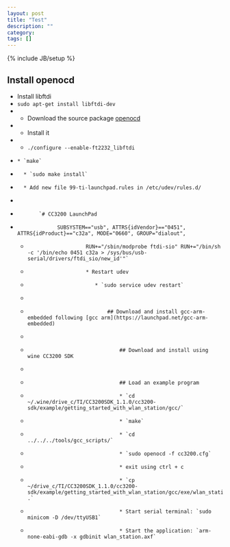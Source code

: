 ```yaml
---
layout: post
title: "Test"
description: ""
category: 
tags: []
---
```

{% include JB/setup %}

## Install openocd
* Install libftdi
* `sudo apt-get install libftdi-dev`
* * Download the source package [openocd](http://sourceforge.net/projects/openocd/files/openocd/0.7.0/openocd-0.7.0.tar.gz/download)
* * Install it
*   * `./configure --enable-ft2232_libftdi`
*     * `make`
*       * `sudo make install`
*       * Add new file 99-ti-launchpad.rules in /etc/udev/rules.d/
*         
*            `# CC3200 LaunchPad
*                  SUBSYSTEM=="usb", ATTRS{idVendor}=="0451", ATTRS{idProduct}=="c32a", MODE="0660", GROUP="dialout",
    *                        RUN+="/sbin/modprobe ftdi-sio" RUN+="/bin/sh -c '/bin/echo 0451 c32a > /sys/bus/usb-serial/drivers/ftdi_sio/new_id'"`
    *                        * Restart udev
    *                           * `sudo service udev restart`
    *                               
    *                               ## Download and install gcc-arm-embedded following [gcc arm](https://launchpad.net/gcc-arm-embedded)
    *                                   
    *                                   ## Download and install using wine CC3200 SDK
    *
    *                                   ## Load an example program
    *                                   * `cd ~/.wine/drive_c/TI/CC3200SDK_1.1.0/cc3200-sdk/example/getting_started_with_wlan_station/gcc/`
    *                                   * `make`
    *                                   * `cd ../../../tools/gcc_scripts/`
    *                                   * `sudo openocd -f cc3200.cfg`
    *                                   * exit using ctrl + c
    *                                   * `cp ~/drive_c/TI/CC3200SDK_1.1.0/cc3200-sdk/example/getting_started_with_wlan_station/gcc/exe/wlan_station.axf .`
    *                                   * Start serial terminal: `sudo minicom -D /dev/ttyUSB1`
    *                                   * Start the application: `arm-none-eabi-gdb -x gdbinit wlan_station.axf`
